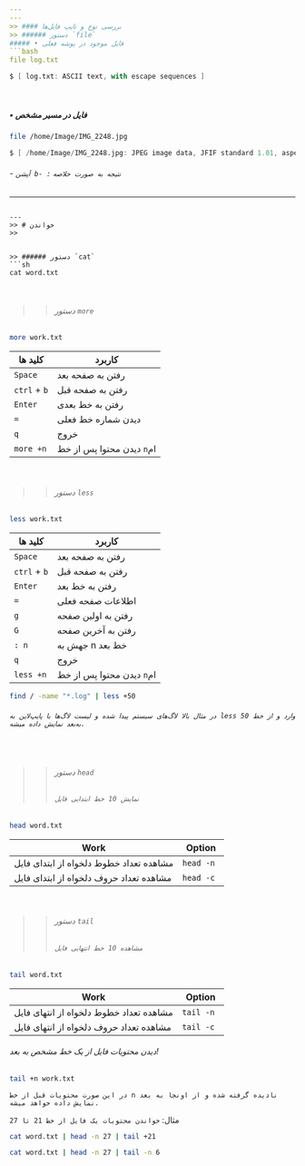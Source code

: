 ```yaml
---
---
>> #### بررسی نوع و تایپ فایل‌ها
>> ###### ‌دستور `file`
##### • فایل موجود در پوشه فعلی
```bash
file log.txt
```
```d
$ [ log.txt: ASCII text, with escape sequences ]
```
‌‌
##### • فایل در مسیر مشخص
```bash
file /home/Image/IMG_2248.jpg
```
```d
$ [ /home/Image/IMG_2248.jpg: JPEG image data, JFIF standard 1.01, aspect ratio, density 1x1, segment length 16, baseline, precision 8, 1080×1920, components 3 ]
```
###### - `آپشن b- :` `نتیجه به صورت خلاصه`
---
```

---
>> # خواندن
>> ‌

‌
>> ###### دستور `cat`
```sh
cat word.txt
```
‌
> > ###### دستور `more`
```sh
more work.txt
```

| کلید ها           | کاربرد                      |
| ---------------- | ------------------------- |
| `Space`          | رفتن به صفحه بعد          |
| `ctrl` + `b`       | رفتن به صفحه قبل          |
| `Enter`          | رفتن به خط بعدی           |
| `=`              | دیدن شماره خط فعلی        |
| `q`              | خروج                      |
| `more +n` | دیدن محتوا پس از خط `n`ام |
‌
> > ###### دستور `less`

```bash
less work.txt
```

| کلید ها             | کاربرد                      |
| ------------------ | ------------------------- |
| `Space`            | رفتن به صفحه بعد          |
| `ctrl` + `b`       | رفتن به صفحه قبل          |
| `Enter`            | رفتن به خط بعد            |
| `=`                | اطلاعات صفحه فعلی         |
| `g`                | رفتن به اولین صفحه        |
| `G`                | رفتن به آخرین صفحه        |
| `: n`       | جهش به n خط بعد           |
| `q`                | خروج                      |
| `less +n` | دیدن محتوا پس از خط `n`ام |‌
```bash
find / -name "*.log" | less +50
```
###### `در مثال بالا لاگ‌های سیستم پیدا شده و لیست لاگ‌ها با پایپ‌لاین به less وارد و از خط 50 به‌بعد نمایش داده میشه.`
‌‌
‌
> > ###### دستور `head`
> > ###### `نمایش 10 خط ابتدایی فایل`
```bash
head word.txt
```

| Work                                    | Option                  |
| --------------------------------------- | ----------------------- |
| مشاهده تعداد خطوط دلخواه از ابتدای فایل | `head -n`|
| مشاهده تعداد حروف دلخواه از ابتدای فایل | `head -c ` |
‌
>>###### دستور `tail`
>>###### `مشاهده 10 خط انتهایی فایل`
```sh
tail word.txt
```

| Work                                    | Option                  |
| --------------------------------------- | ----------------------- |
| مشاهده تعداد خطوط دلخواه از انتهای فایل | `tail -n`|
| مشاهده تعداد حروف دلخواه از انتهای فایل | `tail -c ` |

 
 ###### دیدن محتویات فایل از یک خط مشخص به بعد!
```sh
tail +n work.txt
```
`در این صورت محتویات قبل از خط n نادیده گرفته شده و از اونجا به بعد نمایش داده خواهد میشه.`

مثال: 
`خواندن محتویات یک فایل از خط 21 تا 27`
```bash
cat word.txt | head -n 27 | tail +21
```
```bash
cat word.txt | head -n 27 | tail -n 6
```
